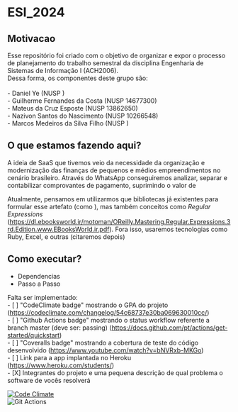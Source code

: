 # ESI_2024

## Motivacao
Esse repositório foi criado com o objetivo de organizar e expor o processo de planejamento do trabalho semestral da disciplina Engenharia de Sistemas de Informação I (ACH2006).
<br> Dessa forma, os componentes deste grupo são: <br>
<br>- Daniel Ye (NUSP )
<br>- Guilherme Fernandes da Costa (NUSP 14677300)
<br>- Mateus da Cruz Esposte (NUSP 13862650)
<br>- Nazivon Santos do Nascimento (NUSP 10266548)
<br>-  Marcos Medeiros da Silva Filho (NUSP )
<br>

## O que estamos fazendo aqui?
A ideia de SaaS que tivemos veio da necessidade da organização e modernização das finanças de pequenos e médios empreendimentos no cenário brasileiro.
Através do WhatsApp conseguiremos analizar, separar e contabilizar comprovantes de pagamento, suprimindo o valor de  

Atualmente, pensamos em utilizarmos que bibliotecas já existentes para formular esse artefato (como ), mas também conceitos como _Regular Expressions_ (https://dl.ebooksworld.ir/motoman/OReilly.Mastering.Regular.Expressions.3rd.Edition.www.EBooksWorld.ir.pdf).
Fora isso, usaremos tecnologias como Ruby, Excel, e outras (citaremos depois)
## Como executar?
- Dependencias
- Passo a Passo

Falta ser implementado:
   <br>- [ ] "CodeClimate badge" mostrando o GPA do projeto (https://codeclimate.com/changelog/54c68737e30ba069630010cc/)
   <br>- [ ] "Github Actions badge" mostrando o status workflow referente a branch master (deve ser: passing) (https://docs.github.com/pt/actions/get-started/quickstart)
   <br>- [ ] "Coveralls badge" mostrando a cobertura de teste do código desenvolvido (https://www.youtube.com/watch?v=bNVRxb-MKGo)
   <br>- [ ] Link para a app implantada no Heroku (https://www.heroku.com/students/)
   <br>- [X] Integrantes do projeto e uma pequena descrição de qual problema o software de vocês resolverá
   <br>

[![Code Climate](https://codeclimate.com/github/Guilherme-Fernandes-da-Costa/ESI_2024/badges/gpa.svg)](https://codeclimate.com/github/Guilherme-Fernandes-da-Costa/ESI_2024)
<br>
![Git Actions](https://github.com/Guilherme-Fernandes-da-Costa/ESI_2024/actions/workflows/blank.yml/badge.svg)
